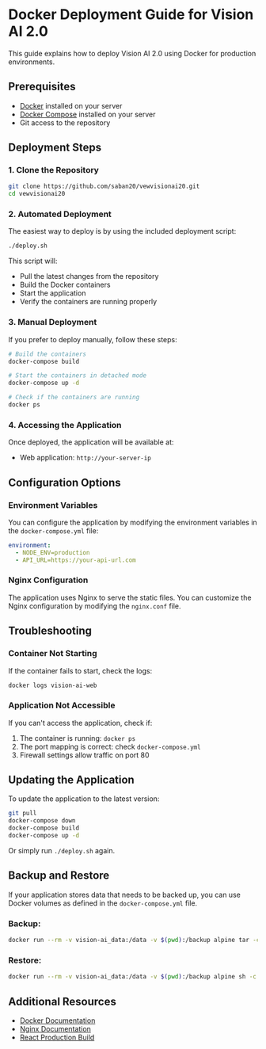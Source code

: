 # Docker Deployment Guide for Vision AI 2.0

This guide explains how to deploy Vision AI 2.0 using Docker for production environments.

## Prerequisites

- [Docker](https://docs.docker.com/get-docker/) installed on your server
- [Docker Compose](https://docs.docker.com/compose/install/) installed on your server
- Git access to the repository

## Deployment Steps

### 1. Clone the Repository

```bash
git clone https://github.com/saban20/vewvisionai20.git
cd vewvisionai20
```

### 2. Automated Deployment

The easiest way to deploy is by using the included deployment script:

```bash
./deploy.sh
```

This script will:
- Pull the latest changes from the repository
- Build the Docker containers
- Start the application
- Verify the containers are running properly

### 3. Manual Deployment

If you prefer to deploy manually, follow these steps:

```bash
# Build the containers
docker-compose build

# Start the containers in detached mode
docker-compose up -d

# Check if the containers are running
docker ps
```

### 4. Accessing the Application

Once deployed, the application will be available at:

- Web application: `http://your-server-ip`

## Configuration Options

### Environment Variables

You can configure the application by modifying the environment variables in the `docker-compose.yml` file:

```yaml
environment:
  - NODE_ENV=production
  - API_URL=https://your-api-url.com
```

### Nginx Configuration

The application uses Nginx to serve the static files. You can customize the Nginx configuration by modifying the `nginx.conf` file.

## Troubleshooting

### Container Not Starting

If the container fails to start, check the logs:

```bash
docker logs vision-ai-web
```

### Application Not Accessible

If you can't access the application, check if:

1. The container is running: `docker ps`
2. The port mapping is correct: check `docker-compose.yml`
3. Firewall settings allow traffic on port 80

## Updating the Application

To update the application to the latest version:

```bash
git pull
docker-compose down
docker-compose build
docker-compose up -d
```

Or simply run `./deploy.sh` again.

## Backup and Restore

If your application stores data that needs to be backed up, you can use Docker volumes as defined in the `docker-compose.yml` file.

### Backup:

```bash
docker run --rm -v vision-ai_data:/data -v $(pwd):/backup alpine tar -czf /backup/data-backup.tar.gz /data
```

### Restore:

```bash
docker run --rm -v vision-ai_data:/data -v $(pwd):/backup alpine sh -c "cd /data && tar -xzf /backup/data-backup.tar.gz --strip 1"
```

## Additional Resources

- [Docker Documentation](https://docs.docker.com/)
- [Nginx Documentation](https://nginx.org/en/docs/)
- [React Production Build](https://create-react-app.dev/docs/production-build/) 